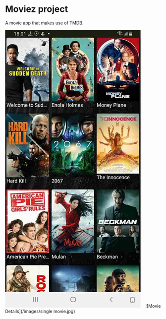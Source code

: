 # Moviez project
A movie app that makes use of TMDB.

![Movie List](/images/latest.jpg)&nbsp;&nbsp;&nbsp;&nbsp;![Movie Details](/images/single movie.jpg)
